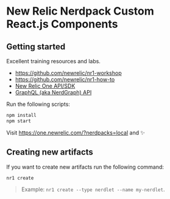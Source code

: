 # New Relic Nerdpack Custom React.js Components

## Getting started

Excellent training resources and labs.

* <https://github.com/newrelic/nr1-workshop>
* <https://github.com/newrelic/nr1-how-to>
* [New Relic One API/SDK](https://developer.newrelic.com/client-side-sdk/index.html)
* [GraphQL (aka NerdGraph) API](https://api.newrelic.com/graphiql)

Run the following scripts:

```bash
npm install
npm start
```

Visit <https://one.newrelic.com/?nerdpacks=local> and :sparkles:

## Creating new artifacts

If you want to create new artifacts run the following command:

```bash
nr1 create
```

> Example: `nr1 create --type nerdlet --name my-nerdlet`.
